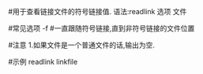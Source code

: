 #用于查看链接文件的符号链接值.
语法:readlink 选项 文件

#常见选项
-f		#一直跟随符号链接,直到非符号链接的文件位置

#注意
1.如果文件是一个普通文件的话,输出为空.

#示例
readlink linkfile

